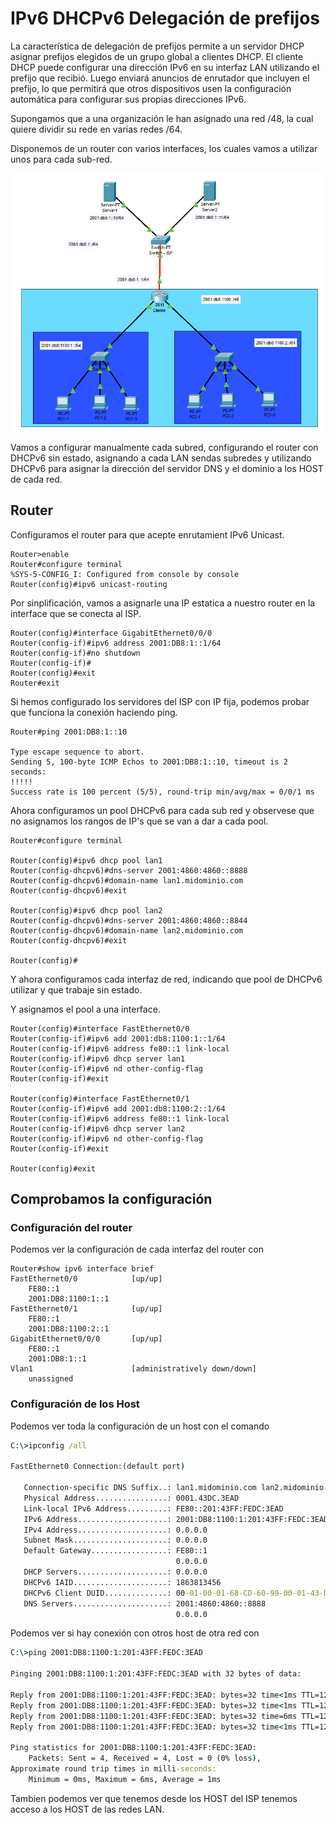 <!-- https://networklessons.com/cisco/ccie-routing-switching-written/ipv6-dhcpv6-prefix-delegation -->

# IPv6 DHCPv6 Delegación de prefijos

La característica de delegación de prefijos permite a un servidor DHCP asignar prefijos elegidos de un grupo global a clientes DHCP. El cliente DHCP puede configurar una dirección IPv6 en su interfaz LAN utilizando el prefijo que recibió. Luego enviará anuncios de enrutador que incluyen el prefijo, lo que permitirá que otros dispositivos usen la configuración automática para configurar sus propias direcciones IPv6.

Supongamos que a una organización le han asignado una red /48,
la cual quiere dividir su rede en varias redes /64.

Disponemos de un router con varios interfaces, los cuales vamos a utilizar unos para cada sub-red.

![Red](Imagenes/IPv6DHCPv6-RouterCliente.png)

Vamos a configurar manualmente cada subred, configurando el router con DHCPv6 sin estado, asignando a cada LAN sendas subredes y utilizando
DHCPv6 para asignar la dirección del servidor DNS y el dominio a los HOST de cada red.

<!-- En la imagen de arriba tenemos un ISP que tiene el prefijo global 2001:DB8:1100::/40 que puede asignar a los clientes. Con la función de delegación de prefijos y DHCPv6, asigna automáticamente prefijos a sus clientes:

- Cliente 1 recive 2001:DB8:1100::/48
- Cliente 2 recive 2001:DB8:1101::/48

Cada enrutador del cliente configura una dirección IPv6 basada en el prefijo que recibió del ISP utilizando la función de prefijo general y anuncia el prefijo específico (subred) para alojar dispositivos en los anuncios del enrutador.

Los dispositivos host pueden configurar su propia dirección IPv6 utilizando el prefijo en el anuncio del enrutador y EUI-64. -->

## Router

Configuramos el router para que acepte enrutamient IPv6 Unicast.

``` cisco ios
Router>enable
Router#configure terminal 
%SYS-5-CONFIG_I: Configured from console by console
Router(config)#ipv6 unicast-routing
```

Por sinplificación, vamos a asignarle una IP estatica a nuestro router
en la interface que se conecta al ISP.

``` cisco ios
Router(config)#interface GigabitEthernet0/0/0
Router(config-if)#ipv6 address 2001:DB8:1::1/64
Router(config-if)#no shutdown
Router(config-if)#
Router(config)#exit
Router#exit
```

Si hemos configurado los servidores del ISP con IP fija, podemos probar que funciona la conexión haciendo ping.

``` cisco ios
Router#ping 2001:DB8:1::10

Type escape sequence to abort.
Sending 5, 100-byte ICMP Echos to 2001:DB8:1::10, timeout is 2 seconds:
!!!!!
Success rate is 100 percent (5/5), round-trip min/avg/max = 0/0/1 ms
```

Ahora configuramos un pool DHCPv6 para cada sub red y observese que no asignamos los rangos de IP's que se van a dar a cada pool.

``` cisco ios
Router#configure terminal

Router(config)#ipv6 dhcp pool lan1
Router(config-dhcpv6)#dns-server 2001:4860:4860::8888
Router(config-dhcpv6)#domain-name lan1.midominio.com
Router(config-dhcpv6)#exit

Router(config)#ipv6 dhcp pool lan2
Router(config-dhcpv6)#dns-server 2001:4860:4860::8844
Router(config-dhcpv6)#domain-name lan2.midominio.com
Router(config-dhcpv6)#exit

Router(config)#
```

Y ahora configuramos cada interfaz de red, indicando que pool de DHCPv6 utilizar y que trabaje sin estado.

Y asignamos el pool a una interface.

``` cisco ios
Router(config)#interface FastEthernet0/0
Router(config-if)#ipv6 add 2001:db8:1100:1::1/64
Router(config-if)#ipv6 address fe80::1 link-local
Router(config-if)#ipv6 dhcp server lan1
Router(config-if)#ipv6 nd other-config-flag 
Router(config-if)#exit

Router(config)#interface FastEthernet0/1
Router(config-if)#ipv6 add 2001:db8:1100:2::1/64
Router(config-if)#ipv6 address fe80::1 link-local
Router(config-if)#ipv6 dhcp server lan2
Router(config-if)#ipv6 nd other-config-flag 
Router(config-if)#exit

Router(config)#exit
```

## Comprobamos la configuración

### Configuración del router

Podemos ver la configuración de cada interfaz del router con

``` cisco ios
Router#show ipv6 interface brief 
FastEthernet0/0            [up/up]
    FE80::1
    2001:DB8:1100:1::1
FastEthernet0/1            [up/up]
    FE80::1
    2001:DB8:1100:2::1
GigabitEthernet0/0/0       [up/up]
    FE80::1
    2001:DB8:1::1
Vlan1                      [administratively down/down]
    unassigned
```

### Configuración de los Host

Podemos ver toda la configuración de un host con el comando

``` cmd
C:\>ipconfig /all

FastEthernet0 Connection:(default port)

   Connection-specific DNS Suffix..: lan1.midominio.com lan2.midominio.com 
   Physical Address................: 0001.43DC.3EAD
   Link-local IPv6 Address.........: FE80::201:43FF:FEDC:3EAD
   IPv6 Address....................: 2001:DB8:1100:1:201:43FF:FEDC:3EAD
   IPv4 Address....................: 0.0.0.0
   Subnet Mask.....................: 0.0.0.0
   Default Gateway.................: FE80::1
                                     0.0.0.0
   DHCP Servers....................: 0.0.0.0
   DHCPv6 IAID.....................: 1863813456
   DHCPv6 Client DUID..............: 00-01-00-01-68-CD-60-99-00-01-43-DC-3E-AD
   DNS Servers.....................: 2001:4860:4860::8888
                                     0.0.0.0
```

Podemos ver si hay conexión con otros host de otra red con

``` cmd
C:\>ping 2001:DB8:1100:1:201:43FF:FEDC:3EAD

Pinging 2001:DB8:1100:1:201:43FF:FEDC:3EAD with 32 bytes of data:

Reply from 2001:DB8:1100:1:201:43FF:FEDC:3EAD: bytes=32 time<1ms TTL=127
Reply from 2001:DB8:1100:1:201:43FF:FEDC:3EAD: bytes=32 time<1ms TTL=127
Reply from 2001:DB8:1100:1:201:43FF:FEDC:3EAD: bytes=32 time=6ms TTL=127
Reply from 2001:DB8:1100:1:201:43FF:FEDC:3EAD: bytes=32 time<1ms TTL=127

Ping statistics for 2001:DB8:1100:1:201:43FF:FEDC:3EAD:
    Packets: Sent = 4, Received = 4, Lost = 0 (0% loss),
Approximate round trip times in milli-seconds:
    Minimum = 0ms, Maximum = 6ms, Average = 1ms
```

Tambien podemos ver que tenemos desde los HOST del ISP tenemos acceso a los HOST de las redes LAN.

